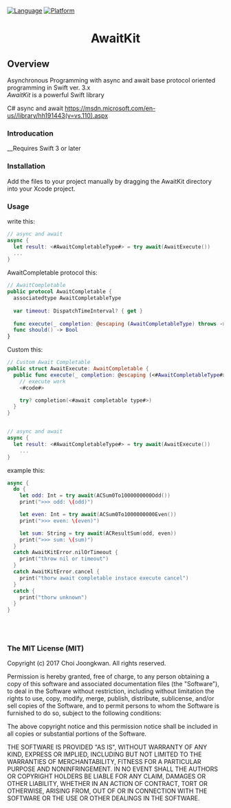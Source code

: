 

[![Language](http://img.shields.io/badge/language-swift-brightgreen.svg?style=flat)](https://developer.apple.com/swift)
[![Platform](https://img.shields.io/cocoapods/p/DeepLinkSDK.svg?style=flat)](https://developer.apple.com/ios)

<h1 align="center">AwaitKit</h1>

Overview
-------------
Asynchronous Programming with async and await base protocol oriented programming in Swift ver. 3.x<br/>
_AwaitKit_ is a powerful Swift library

C# async and await
https://msdn.microsoft.com/en-us//library/hh191443(v=vs.110).aspx

### Introducation

__Requires Swift 3 or later<br/>

### Installation

Add the files to your project manually by dragging the AwaitKit directory into your Xcode project.


### Usage

write this:
```swift
// async and await
async {
  let result: <#AwaitCompletableType#> = try await(AwaitExecute())
  ...
}

```

AwaitCompletable protocol this:
```swift
// AwaitCompletable
public protocol AwaitCompletable {
  associatedtype AwaitCompletableType
    
  var timeout: DispatchTimeInterval? { get }
    
  func execute(_ completion: @escaping (AwaitCompletableType) throws -> Void) throws
  func should() -> Bool
}

```

Custom this:
```swift
// Custom Await Completable
public struct AwaitExecute: AwaitCompletable {
  public func execute(_ completion: @escaping (<#AwaitCompletableType#>) throws -> Void) {
    // execute work
    <#code#>

    try? completion(<#await completable type#>)
  }
}


// async and await
async {
  let result: <#AwaitCompletableType#> = try await(AwaitExecute())
	...
}

```

example this:
```swift
async {
  do {
    let odd: Int = try await(ACSum0To1000000000Odd())
    print(">>> odd: \(odd)")

    let even: Int = try await(ACSum0To1000000000Even())
    print(">>> even: \(even)")

    let sum: String = try await(ACResultSum(odd, even))
    print(">>> sum: \(sum)")
  }
  catch AwaitKitError.nilOrTimeout {
    print("throw nil or timeout")
  }
  catch AwaitKitError.cancel {
    print("thorw await completable instace execute cancel")
  }
  catch {
    print("thorw unknown")
  }
}

```

<br/><br/>
### The MIT License (MIT)

Copyright (c) 2017 Choi Joongkwan. All rights reserved.

Permission is hereby granted, free of charge, to any person obtaining a copy
of this software and associated documentation files (the "Software"), to deal
in the Software without restriction, including without limitation the rights
to use, copy, modify, merge, publish, distribute, sublicense, and/or sell
copies of the Software, and to permit persons to whom the Software is
furnished to do so, subject to the following conditions:

The above copyright notice and this permission notice shall be included in all
copies or substantial portions of the Software.

THE SOFTWARE IS PROVIDED "AS IS", WITHOUT WARRANTY OF ANY KIND, EXPRESS OR
IMPLIED, INCLUDING BUT NOT LIMITED TO THE WARRANTIES OF MERCHANTABILITY,
FITNESS FOR A PARTICULAR PURPOSE AND NONINFRINGEMENT. IN NO EVENT SHALL THE
AUTHORS OR COPYRIGHT HOLDERS BE LIABLE FOR ANY CLAIM, DAMAGES OR OTHER
LIABILITY, WHETHER IN AN ACTION OF CONTRACT, TORT OR OTHERWISE, ARISING FROM,
OUT OF OR IN CONNECTION WITH THE SOFTWARE OR THE USE OR OTHER DEALINGS IN THE
SOFTWARE.
